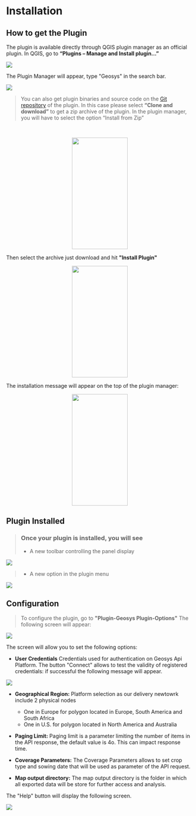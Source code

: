 # Installation

## How to get the Plugin
The plugin is available directly through QGIS plugin manager as an official plugin. In QGIS, go to <Strong>“Plugins – Manage and Install plugin…”</Strong>

![](https://raw.githubusercontent.com/GEOSYS/qgis-plugin-doc/master/pictures/doc1.png)

The Plugin Manager will appear, type "Geosys" in the search bar.

![](https://raw.githubusercontent.com/GEOSYS/qgis-plugin-doc/master/pictures/doc2.jpg)

<!-- theme: warning -->
>You can also get plugin binaries and source code on the [Git repository](https://github.com/GEOSYS/qgis-plugin) of the plugin. In this case please select <Strong>“Clone and download”</Strong> to get a zip archive of the plugin. 
In the plugin manager, you will have to select the option “Install from Zip” 
<br>
<p align="center">
  <img width="150" height="300" src="https://raw.githubusercontent.com/GEOSYS/qgis-plugin-doc/master/pictures/doc3.jpg">
</p>

Then select the archive just download and hit <Strong>"Install Plugin"</Strong>
<p align="center">
  <img width="150" height="300" src="https://raw.githubusercontent.com/GEOSYS/qgis-plugin-doc/master/pictures/doc4.jpg">
</p>

The installation message will appear on the top of the plugin manager:
<p align="center">
  <img width="150" height="300" src="https://raw.githubusercontent.com/GEOSYS/qgis-plugin-doc/master/pictures/doc5.png">
</p>

## Plugin Installed

<!-- theme: warning -->
> ### Once your plugin is installed, you will see
>
>
> - A new toolbar controlling the panel display
>
![](https://raw.githubusercontent.com/GEOSYS/qgis-plugin-doc/master/pictures/doc6.jpg)
>
> - A new option in the plugin menu
>
>
![](https://raw.githubusercontent.com/GEOSYS/qgis-plugin-doc/master/pictures/doc7.jpg)

## Configuration


> To configure the plugin, go to <Strong>"Plugin-Geosys Plugin-Options"</Strong>
> The following screen will appear:

![](https://raw.githubusercontent.com/GEOSYS/qgis-plugin-doc/master/pictures/doc8.jpg)

The screen will allow you to set the following options:
- <Strong>User Credentials</Strong> Credentials used for authentication on Geosys Api Platform. The button "Connect" allows to test the validity of registered credentials: if successful the following message will appear.

![](https://raw.githubusercontent.com/GEOSYS/qgis-plugin-doc/master/pictures/doc9.png)

- <Strong>Geographical Region:</Strong> Platform selection as our delivery newtowrk include 2 physical nodes
    - One in Europe for polygon located in Europe, South America and South Africa
    - One in U.S. for polygon located in North America and Australia
  
 
 - <Strong>Paging Limit:</Strong> Paging limit is a parameter limiting the number of items in the API response, the default value is 4o. This can impact response time.
 
 - <Strong>Coverage Parameters:</Strong> The Coverage Parameters allows to set crop type and sowing date that will be used as parameter of the API request.

 - <Strong>Map output directory:</Strong> The map output directory is the folder in which all exported data will be store for further access and analysis.

 The "Help" button will display the following screen.

 ![](https://raw.githubusercontent.com/GEOSYS/qgis-plugin-doc/master/pictures/doc10.jpg)
